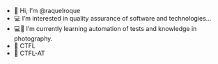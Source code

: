 - 👋 Hi, I’m @raquelroque
- 💻 I’m interested in quality assurance of software and technologies...
- 💻📸 I’m currently learning automation of tests and knowledge in photography.
- 📝 CTFL
- 📝 CTFL-AT

